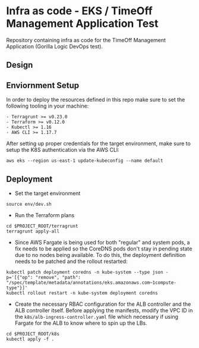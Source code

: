 # Infra as code - EKS / TimeOff Management Application Test
Repository containing infra as code for the TimeOff Management Application (Gorilla Logic DevOps test).


## Design




## Enviornment Setup
In order to deploy the resources defined in this repo make sure to set the following tooling in your machine:

```
- Terragrunt >= v0.23.0
- Terraform >= v0.12.0
- Kubectl >= 1.16
- AWS CLI >= 1.17.7
```

After setting up proper credentials for the target environment, make sure to setup the K8S authentication via the AWS CLI:
```
aws eks --region us-east-1 update-kubeconfig --name default
```

## Deployment
- Set the target environment
```
source env/dev.sh
```

- Run the Terraform plans
```
cd $PROJECT_ROOT/terragrunt
terragrunt apply-all
```

- Since AWS Fargate is being used for both "regular" and system pods, a fix needs to be applied so the CoreDNS pods don't stay in pending state due to no nodes being available. To do this, the deployment definition needs to be patched and the rollout restarted:
```
kubectl patch deployment coredns -n kube-system --type json -p='[{"op": "remove", "path": "/spec/template/metadata/annotations/eks.amazonaws.com~1compute-type"}]'
kubectl rollout restart -n kube-system deployment coredns
```

- Create the necessary RBAC configuration for the ALB controller and the ALB controller itself. Before applying the manifests, modify the  VPC ID in the `k8s/alb-ingress-controller.yaml` file which necessary if using Fargate for the ALB to know where to spin up the LBs.
```
cd $PROJECT_ROOT/k8s
kubectl apply -f .
```
